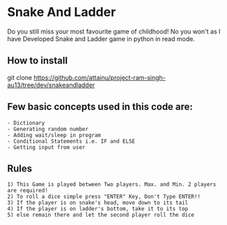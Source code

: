  # Snake And Ladder

Do you still miss your most favourite game of childhood! No you won't as I have Developed Snake and Ladder game in python in read mode.

## How to install

git clone https://github.com/attainu/project-ram-singh-au13/tree/dev/snakeandladder

## Few basic concepts used in this code are:
    - Dictionary
    - Generating random number
    - Adding wait/sleep in program
    - Conditional Statements i.e. IF and ELSE
    - Getting input from user

## Rules
    1) This Game is played between Two players. Max. and Min. 2 players are required!
    2) To roll a dice simple press "ENTER" Key, Don't Type ENTER!!
    3) If the player is on snake's head, move down to its tail
    4) If the player is on ladder's bottom, take it to its top
    5) else remain there and let the second player roll the dice
